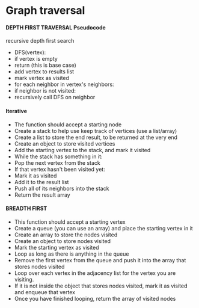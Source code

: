 <h1>Graph traversal</h1>
<h4>DEPTH FIRST TRAVERSAL Pseudocode</h4>
<p>recursive depth first search</p>
<ul>
<li>DFS(vertex):</li>
    <li>if vertex is empty</li>
        <li>return (this is base case)</li>
    <li>add vertex to results list</li>
    <li>mark vertex as visited</li>
    <li>for each neighbor in vertex's neighbors:</li>
       <li>if neighbor is not visited:</li>
          <li>recursively call DFS on neighbor</li>
</ul>

<h4>Iterative</h4>
<ul>
<li>The function should accept a starting node</li>

<li>Create a stack to help use keep track of vertices (use a list/array)</li>

<li>Create a list to store the end result, to be returned at the very end</li>

<li>Create an object to store visited vertices</li>

<li>Add the starting vertex to the stack, and mark it visited</li>

<li>While the stack has something in it:</li>

<li>Pop the next vertex from the stack</li>

<li>If that vertex hasn't been visited yet:</li>

<li>​Mark it as visited</li>

<li>Add it to the result list</li>

<li>Push all of its neighbors into the stack</li>

<li>Return the result array</li>
</ul>

<h4>BREADTH FIRST</h4>
<ul>
<li>This function should accept a starting vertex</li>
<li>Create a queue (you can use an array) and place the starting vertex in it</li>
<li>Create an array to store the nodes visited</li>
<li>Create an object to store nodes visited</li>
<li>Mark the starting vertex as visited</li>
<li>Loop as long as there is anything in the queue</li>
<li>Remove the first vertex from the queue and push it into the array that stores nodes visited</li>
<li>Loop over each vertex in the adjacency list for the vertex you are visiting.</li>
<li>If it is not inside the object that stores nodes visited, mark it as visited and enqueue that vertex</li>
<li>Once you have finished looping, return the array of visited nodes</li>
</ul>
